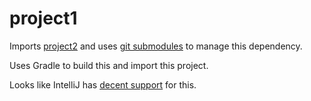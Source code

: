 # project1

Imports [project2](https://github.com/brianyu0717/project1/) and uses [git submodules](http://blog.joncairns.com/2011/10/how-to-use-git-submodules/) to manage this dependency.

Uses Gradle to build this and import this project.

Looks like IntelliJ has [decent support](https://www.jetbrains.com/help/idea/2016.2/git-branches-in-multirooted-projects.html) for this.
